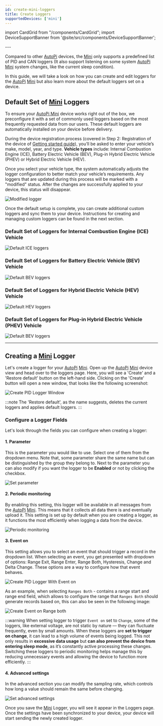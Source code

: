 ```yaml
---
id: create-mini-loggers
title: Create Loggers
supportedDevices: ['mini']
---
```

import CardGrid from "/components/CardGrid";
import DeviceSupportBanner from '@site/src/components/DeviceSupportBanner';

<DeviceSupportBanner supported={frontMatter.supportedDevices} />
---

Compared to other [AutoPi](https://www.autopi.io) devices, the [Mini](https://www.autopi.io/hardware/autopi-mini) only supports a predefined list of PID and CAN loggers (It also support listening on some system [AutoPi](https://www.autopi.io) [Mini](https://www.autopi.io/hardware/autopi-mini) system changes, like the current sleep condition).

In this guide, we will take a look on how you can create and edit loggers for the [AutoPi](https://www.autopi.io) [Mini](https://www.autopi.io/hardware/autopi-mini) but also learn more about the default loggers set on a device. 

## Default Set of [Mini](https://www.autopi.io/hardware/autopi-mini) Loggers 
To ensure your [AutoPi Mini](https://www.autopi.io/hardware/autopi-mini) device works right out of the box, we preconfigure it with a set of commonly used loggers based on the most frequently requested data from our users. These default loggers are automatically installed on your device before delivery.

During the device registration process (covered in Step 2: Registration of the device of [Getting started guide](https://docs.autopi.io/getting_started/autopi_mini/#2-register-your-device)), you’ll be asked to enter your vehicle’s make, model, year, and type. **Vehicle types** include: Internal Combustion Engine (ICE), Battery Electric Vehicle (BEV), Plug-in Hybrid Electric Vehicle (PHEV) or Hybrid Electric Vehicle (HEV).

Once you select your vehicle type, the system automatically adjusts the logger configuration to better match your vehicle’s requirements. Any loggers that are updated during this process will be marked with a "modified" status. After the changes are successfully applied to your device, this status will disappear.

![Modified logger](/img/getting_started/autopi_mini/create_mini_loggers/modified.png)


Once the default setup is complete, you can create additional custom loggers and sync them to your device. Instructions for creating and managing custom loggers can be found in the next section.

### Default Set of Loggers for Internal Combustion Engine (ICE) Vehicle

![Default ICE loggers](/img/getting_started/autopi_mini/create_mini_loggers/ice_default_loggers.png)

### Default Set of Loggers for Battery Electric Vehicle (BEV) Vehicle

![Default BEV loggers](/img/getting_started/autopi_mini/create_mini_loggers/ev_default_loggers.png)

### Default Set of Loggers for Hybrid Electric Vehicle (HEV) Vehicle

![Default HEV loggers](/img/getting_started/autopi_mini/create_mini_loggers/hybrid_default_loggers.png)

### Default Set of Loggers for Plug-in Hybrid Electric Vehicle (PHEV) Vehicle

![Default BEV loggers](/img/getting_started/autopi_mini/create_mini_loggers/plug_hybrid_loggers.png)

---
## Creating a [Mini](https://www.autopi.io/hardware/autopi-mini) Logger
Let's create a logger for your [AutoPi](https://www.autopi.io) [Mini](https://www.autopi.io/hardware/autopi-mini).
Open up the [AutoPi](https://www.autopi.io) [Mini](https://www.autopi.io/hardware/autopi-mini) device view and head over to the loggers page.
Here, you will see a 'Create' and a 'Restore default' button on the left-hand side.
Clicking on the 'Create' button will open a new window, that looks like the following screenshot:

![Create PID Logger Window](/img/getting_started/autopi_mini/create_mini_loggers/create_logger.png)

:::note
The 'Restore default', as the name suggests, deletes the current loggers and applies default loggers.
:::

### Configure a Logger Fields

Let's look through the fields you can configure when creating a logger:

#### 1. Parameter
This is the parameter you would like to use. Select one of them from the dropdown menu.
Note that, some parameter share the same name but can be distinguished by the group they belong to.
Next to the parameter you can also modify if you want the logger to be **Enabled** or not by clicking the checkbox.

![Set parameter](/img/getting_started/autopi_mini/create_mini_loggers/parameter.png)

#### 2. Periodic monitoring
By enabling this setting, this logger will be available in all messages from the [AutoPi](https://www.autopi.io) [Mini](https://www.autopi.io/hardware/autopi-mini). This means that it collects all data there is and eventually upload it. 
This setting is set up by default when you are creating a logger, as it functions the most efficiently when logging a data from the device.  

![Periodic monitoring](/img/getting_started/autopi_mini/create_mini_loggers/periodic_monitoring.png)

#### 3. Event on
This setting allows you to select an event that should trigger a record in the dropdown list.
When selecting an event, you get presented with dropdown of options: Range Exit, Range Enter, Range Both, Hysteresis, Change and Delta Change. These options are a way to configure how that event behaves.

![Create PID Logger With Event on](/img/getting_started/autopi_mini/create_mini_loggers/event_on.png)

As an example, when selecting `Ranges Both` - contains a range start and range end field, which allows to configure the range that `Ranges Both` should generate records based on, this can also be seen in the following image:

![Create Event on Range both](/img/getting_started/autopi_mini/create_mini_loggers/range_both.png)

:::warning
When setting logger to trigger `Event on` set to `Change`, some of the loggers, like external voltage, are not static by nature — they can fluctuate frequently, even by small amounts. When these loggers are **set to trigger on change**, it can lead to a high volume of events being logged. This not only results in **excessive data usage** but **can also prevent the device from entering sleep mode**, as it’s constantly active processing these changes.
Switching these loggers to periodic monitoring helps manage this by reducing unnecessary events and allowing the device to function more efficiently. 
:::

#### 4. Advanced settings
In the advanced section you can modify the sampling rate, which controls how long a value should remain the same before changing.

![Set advanced settings](/img/getting_started/autopi_mini/create_mini_loggers/advanced.png)

Once you save the [Mini](https://www.autopi.io/hardware/autopi-mini) Logger, you will see it appear in the Loggers page.
Once the settings have been synchronized to your device, your device will start sending the newly created logger.
